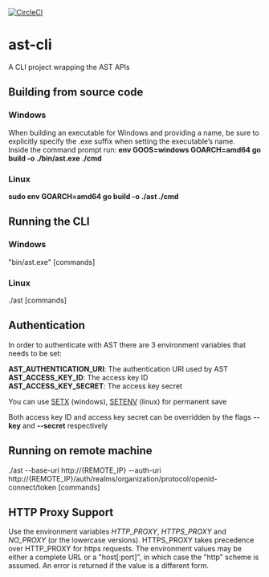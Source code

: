 [![CircleCI](https://circleci.com/gh/CheckmarxDev/ast-cli/tree/master.svg?style=svg&circle-token=32eeef7505db60c11294e63db64e70882bde83b0)](https://circleci.com/gh/CheckmarxDev/ast-cli/tree/master)
# ast-cli
A CLI project wrapping the AST APIs

## Building from source code
### Windows 
When building an executable for Windows and providing a name,  be sure to explicitly specify the .exe suffix when setting the executable’s name.  
Inside the command prompt run:
**env GOOS=windows GOARCH=amd64 go build -o ./bin/ast.exe ./cmd** 

### Linux
**sudo env GOARCH=amd64 go build -o ./ast ./cmd** 

## Running the CLI

### Windows
"bin/ast.exe" [commands]

### Linux
./ast [commands]

## Authentication
In order to authenticate with AST there are 3 environment variables that needs to be set:
    
**AST_AUTHENTICATION_URI**: The authentication URI used by AST  
**AST_ACCESS_KEY_ID**: The access key ID  
**AST_ACCESS_KEY_SECRET**: The access key secret

You can use [SETX](https://docs.microsoft.com/en-us/windows-server/administration/windows-commands/setx) (windows), [SETENV](https://www.computerhope.com/unix/usetenv.htm)  (linux) for permanent save     

Both access key ID and access key secret can be overridden by the flags **--key** and **--secret** respectively

## Running on remote machine
./ast --base-uri http://{REMOTE_IP} --auth-uri http://{REMOTE_IP}/auth/realms/organization/protocol/openid-connect/token [commands]

## HTTP Proxy Support
Use the environment variables _HTTP_PROXY_, _HTTPS_PROXY_ and _NO_PROXY_ (or the lowercase versions). 
HTTPS_PROXY takes precedence over HTTP_PROXY for https requests.
The environment values may be either a complete URL or a "host[:port]", in which case the "http" scheme is assumed. 
An error is returned if the value is a different form.
